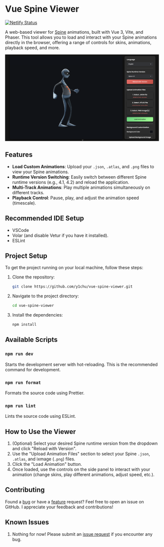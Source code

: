 # Vue Spine Viewer
[![Netlify Status](https://api.netlify.com/api/v1/badges/25cb0fdd-3969-4bd6-84d5-1e46c78e2e7d/deploy-status)](https://app.netlify.com/projects/spine-viewer-vue/deploys)

A web-based viewer for [Spine](http://esotericsoftware.com/) animations, built with Vue 3, Vite, and Phaser. This tool allows you to load and interact with your Spine animations directly in the browser, offering a range of controls for skins, animations, playback speed, and more.

![Vue Spine Viewer](src/assets/img/preview.png)

## Features
-   **Load Custom Animations**: Upload your `.json`, `.atlas`, and `.png` files to view your Spine animations.
-   **Runtime Version Switching**: Easily switch between different Spine runtime versions (e.g., 4.1, 4.2) and reload the application.
-   **Multi-Track Animations**: Play multiple animations simultaneously on different tracks.
-   **Playback Control**: Pause, play, and adjust the animation speed (timescale).

## Recommended IDE Setup
-   VSCode
-   Volar (and disable Vetur if you have it installed).
-   ESLint

## Project Setup
To get the project running on your local machine, follow these steps:

1.  Clone the repository:
    ```sh
    git clone https://github.com/y1chu/vue-spine-viewer.git
    ```
2.  Navigate to the project directory:
    ```sh
    cd vue-spine-viewer
    ```
3.  Install the dependencies:
    ```sh
    npm install
    ```

## Available Scripts

### `npm run dev`

Starts the development server with hot-reloading. This is the recommended command for development.

### `npm run format`

Formats the source code using Prettier.

### `npm run lint`

Lints the source code using ESLint.
                                                                                    
## How to Use the Viewer
1.  (Optional) Select your desired Spine runtime version from the dropdown and click "Reload with Version".
2.  Use the "Upload Animation Files" section to select your Spine `.json`, `.atlas`, and ixmage (`.png`) files.
3.  Click the "Load Animation" button.
4.  Once loaded, use the controls on the side panel to interact with your animation (change skins, play different animations, adjust speed, etc.).

## Contributing

Found a [bug](.github/ISSUE_TEMPLATE/bug_report.md) or have a [feature](.github/ISSUE_TEMPLATE/feature_request.md) request? Feel free to open an issue on GitHub. I appreciate your feedback and contributions!

## Known Issues

1. Nothing for now! Please submit an [issue request](.github/ISSUE_TEMPLATE/bug_report.md) if you encounter any bug.
